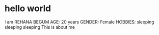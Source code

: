 # hello world
I am REHANA BEGUM
AGE: 20 years
GENDER: Female
HOBBIES: sleeping sleeping sleeping
      This is about me
